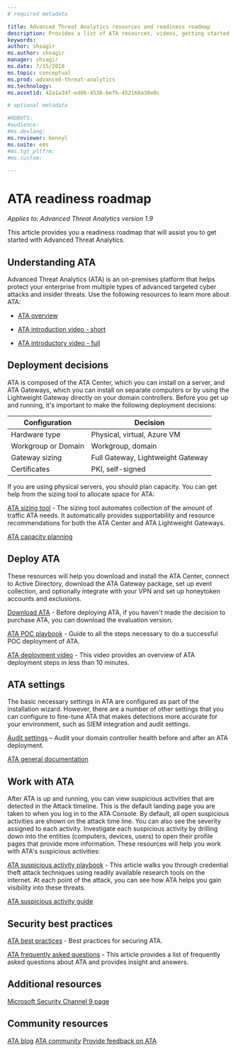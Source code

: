 ```yaml
---
# required metadata

title: Advanced Threat Analytics resources and readiness roadmap
description: Provides a list of ATA resources, videos, getting started, deployment and readiness roadmap links.
keywords:
author: shsagir
ms.author: shsagir
manager: shsagir
ms.date: 7/15/2018
ms.topic: conceptual
ms.prod: advanced-threat-analytics
ms.technology:
ms.assetid: 42a1a34f-ed6b-4538-befb-452168a30e8c

# optional metadata

#ROBOTS:
#audience:
#ms.devlang:
ms.reviewer: bennyl
ms.suite: ems
#ms.tgt_pltfrm:
#ms.custom:

---
```


# ATA readiness roadmap 

*Applies to: Advanced Threat Analytics version 1.9*

This article provides you a readiness roadmap that will assist you to get started with Advanced Threat Analytics.

## Understanding ATA

Advanced Threat Analytics (ATA) is an on-premises platform that helps protect your enterprise from multiple types of advanced targeted cyber attacks and insider threats. Use the following resources to learn more about ATA:

- [ATA overview](what-is-ata.md)

- [ATA introduction video - short](https://aka.ms/ATAShort)

- [ATA introductory video - full](https://aka.ms/ATAVideo) 


## Deployment decisions

ATA is composed of the ATA Center, which you can install on a server, and ATA Gateways, which you can install on separate computers or by using the Lightweight Gateway directly on your domain controllers. Before you get up and running, it's important to make the following deployment decisions:

|Configuration | Decision |
|----|----|
|Hardware type|Physical, virtual, Azure VM|
|Workgroup or Domain|Workgroup, domain|
|Gateway sizing|Full Gateway, Lightweight Gateway|
|Certificates|PKI, self-signed|

If you are using physical servers, you should plan capacity. You can get help from the sizing tool to allocate space for ATA:

[ATA sizing tool](ata-capacity-planning.md) - The sizing tool automates collection of the amount of traffic ATA needs. It automatically provides supportability and resource recommendations for both the ATA Center and ATA Lightweight Gateways.


[ATA capacity planning](ata-capacity-planning.md)


## Deploy ATA

These resources will help you download and install the ATA Center, connect to Active Directory, download the ATA Gateway package, set up event collection, and optionally integrate with your VPN and set up honeytoken accounts and exclusions.

[Download ATA](https://aka.ms/ataeval) - Before deploying ATA, if you haven't made the decision to purchase ATA, you can download the evaluation version. 

[ATA POC playbook](https://aka.ms/atapoc) - Guide to all the steps necessary to do a successful POC deployment of ATA.

[ATA deployment video](https://channel9.msdn.com/Shows/Microsoft-Security/Overview-of-ATA-Deployment-in-10-Minutes) - This video provides an overview of ATA deployment steps in less than 10 minutes.

## ATA settings

The basic necessary settings in ATA are configured as part of the installation wizard. However, there are a number of other settings that you can configure to fine-tune ATA that makes detections more accurate for your environment, such as SIEM integration and audit settings.

[Audit settings](https://aka.ms/ataauditingblog) – Audit your domain controller health before and after an ATA deployment.

[ATA general documentation](https://docs.microsoft.com/advanced-threat-analytics/)

## Work with ATA

After ATA is up and running, you can view suspicious activities that are detected in the Attack timeline. This is the default landing page you are taken to when you log in to the ATA Console. By default, all open suspicious activities are shown on the attack time line. You can also see the severity assigned to each activity. Investigate each suspicious activity by drilling down into the entities (computers, devices, users) to open their profile pages that provide more information. These resources will help you work with ATA's suspicious activities:

[ATA suspicious activity playbook](https://aka.ms/ataplaybook) - This article walks you through credential theft attack techniques using readily available research tools on the internet. At each point of the attack, you can see how ATA helps you gain visibility into these threats.

[ATA suspicious activity guide](suspicious-activity-guide.md)



## Security best practices

[ATA best practices](https://aka.ms/atasecbestpractices) - Best practices for securing ATA.

[ATA frequently asked questions](ata-technical-faq.md) - This article provides a list of frequently asked questions about ATA and provides insight and answers.

## Additional resources

[Microsoft Security Channel 9 page](https://channel9.msdn.com/Shows/Microsoft-Security/)

## Community resources

[ATA blog](https://aka.ms/ATABlog)
[ATA community](https://aka.ms/ATACommunity)
[Provide feedback on ATA](https://aka.ms/ATAUserVoice)

